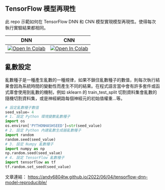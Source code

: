 
## TensorFlow 模型再現性
此 repo 示範如何在 TensorFlow DNN 和 CNN 模型實現模型再現性。使得每次執行實驗結果都相同。


| DNN      | CNN                                                  |
|----------|------------------------------------------------------|
| [![Open In Colab](https://colab.research.google.com/assets/colab-badge.svg)](https://colab.research.google.com/github/1010code/tensorflow-reproducibility/blob/main/tensorflow-DNN.ipynb) | [![Open In Colab](https://colab.research.google.com/assets/colab-badge.svg)](https://colab.research.google.com/github/1010code/tensorflow-reproducibility/blob/main/tensorflow-CNN.ipynb) |



## 亂數設定
亂數種子是一種產生亂數的一種規律，如果不鎖住亂數種子的數值，則每次執行結果會因為系統時間的變動性而產生不同的結果。在程式語言當中會有許多套件或函式庫會使用到亂數的機制，例如 sklearn 的 train_test_split 切割資料集會亂數的隨機切割資料集，或是神經網路每個神經元的初始值權重...等。

```py
# 設定亂數種子數值
seed_value= 4
# 1. 設定 Python 環境變數亂數種子
import os
os.environ['PYTHONHASHSEED']=str(seed_value)
# 2. 設定 Python 內建亂數生成器亂數種子
import random
random.seed(seed_value)
# 3. 設定 Numpy 亂數種子
import numpy as np
np.random.seed(seed_value)
# 4. 設定 TensorFlow 亂數種子
import tensorflow as tf
tf.random.set_seed(seed_value)
```

文章連結： https://andy6804tw.github.io/2022/06/04/tensorflow-dnn-model-reproducible/